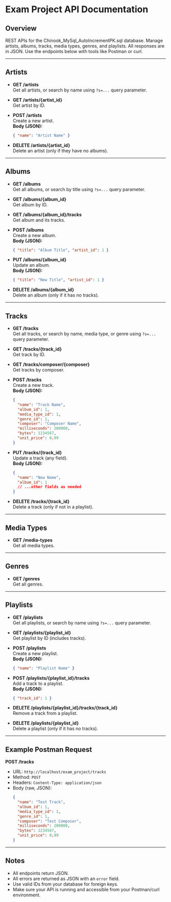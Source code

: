 # Exam Project API Documentation

## Overview

REST APIs for the Chinook_MySql_AutoIncrementPK.sql database. Manage artists, albums, tracks, media types, genres, and playlists. All responses are in JSON. Use the endpoints below with tools like Postman or curl.

---

## Artists

- **GET /artists**  
  Get all artists, or search by name using `?s=...` query parameter.

- **GET /artists/{artist_id}**  
  Get artist by ID.

- **POST /artists**  
  Create a new artist.  
  **Body (JSON):**
  ```json
  { "name": "Artist Name" }
  ```

- **DELETE /artists/{artist_id}**  
  Delete an artist (only if they have no albums).

---

## Albums

- **GET /albums**  
  Get all albums, or search by title using `?s=...` query parameter.

- **GET /albums/{album_id}**  
  Get album by ID.

- **GET /albums/{album_id}/tracks**  
  Get album and its tracks.

- **POST /albums**  
  Create a new album.  
  **Body (JSON):**
  ```json
  { "title": "Album Title", "artist_id": 1 }
  ```

- **PUT /albums/{album_id}**  
  Update an album.  
  **Body (JSON):**
  ```json
  { "title": "New Title", "artist_id": 1 }
  ```

- **DELETE /albums/{album_id}**  
  Delete an album (only if it has no tracks).

---

## Tracks

- **GET /tracks**  
  Get all tracks, or search by name, media type, or genre using `?s=...` query parameter.

- **GET /tracks/{track_id}**  
  Get track by ID.

- **GET /tracks/composer/{composer}**  
  Get tracks by composer.

- **POST /tracks**  
  Create a new track.  
  **Body (JSON):**
  ```json
  {
    "name": "Track Name",
    "album_id": 1,
    "media_type_id": 1,
    "genre_id": 1,
    "composer": "Composer Name",
    "milliseconds": 200000,
    "bytes": 1234567,
    "unit_price": 0.99
  }
  ```

- **PUT /tracks/{track_id}**  
  Update a track (any field).  
  **Body (JSON):**
  ```json
  {
    "name": "New Name",
    "album_id": 1
    // ...other fields as needed
  }
  ```

- **DELETE /tracks/{track_id}**  
  Delete a track (only if not in a playlist).

---

## Media Types

- **GET /media-types**  
  Get all media types.

---

## Genres

- **GET /genres**  
  Get all genres.

---

## Playlists

- **GET /playlists**  
  Get all playlists, or search by name using `?s=...` query parameter.

- **GET /playlists/{playlist_id}**  
  Get playlist by ID (includes tracks).

- **POST /playlists**  
  Create a new playlist.  
  **Body (JSON):**
  ```json
  { "name": "Playlist Name" }
  ```

- **POST /playlists/{playlist_id}/tracks**  
  Add a track to a playlist.  
  **Body (JSON):**
  ```json
  { "track_id": 1 }
  ```

- **DELETE /playlists/{playlist_id}/tracks/{track_id}**  
  Remove a track from a playlist.

- **DELETE /playlists/{playlist_id}**  
  Delete a playlist (only if it has no tracks).

---

## Example Postman Request

**POST /tracks**

- URL: `http://localhost/exam_project/tracks`
- Method: `POST`
- Headers: `Content-Type: application/json`
- Body (raw, JSON):
  ```json
  {
    "name": "Test Track",
    "album_id": 1,
    "media_type_id": 1,
    "genre_id": 1,
    "composer": "Test Composer",
    "milliseconds": 200000,
    "bytes": 1234567,
    "unit_price": 0.99
  }
  ```

---

## Notes

- All endpoints return JSON.
- All errors are returned as JSON with an `error` field.
- Use valid IDs from your database for foreign keys.
- Make sure your API is running and accessible from your Postman/curl environment.


